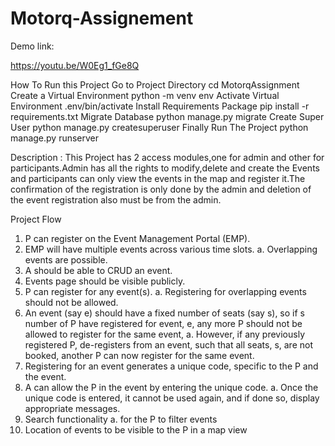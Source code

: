 # Motorq-Assignement

Demo link:

https://youtu.be/W0Eg1_fGe8Q


How To Run this Project
Go to Project Directory cd MotorqAssignment
Create a Virtual Environment python -m venv env
Activate Virtual Environment  .env/bin/activate
Install Requirements Package pip install -r requirements.txt
Migrate Database python manage.py migrate
Create Super User python manage.py createsuperuser
Finally Run The Project python manage.py runserver

Description :
This Project has 2 access modules,one for admin and other for participants.Admin has all the rights to modify,delete and create the Events and participants can only view the events in the map and register it.The confirmation of the registration is only done by the admin and deletion of the event registration also must be from the admin.

Project Flow
1. P can register on the Event Management Portal (EMP).
2. EMP will have multiple events across various time slots.
a. Overlapping events are possible.
3. A should be able to CRUD an event.
4. Events page should be visible publicly.
5. P can register for any event(s).
a. Registering for overlapping events should not be allowed.
6. An event (say e) should have a fixed number of seats (say s), so if s number of P 
have registered for event, e, any more P should not be allowed to register for the 
same event,
a. However, if any previously registered P, de-registers from an event, such that 
all seats, s, are not booked, another P can now register for the same event.
7. Registering for an event generates a unique code, specific to the P and the event.
8. A can allow the P in the event by entering the unique code.
a. Once the unique code is entered, it cannot be used again, and if done so, 
display appropriate messages.
9. Search functionality
a. for the P to filter events
10. Location of events to be visible to the P in a map view
